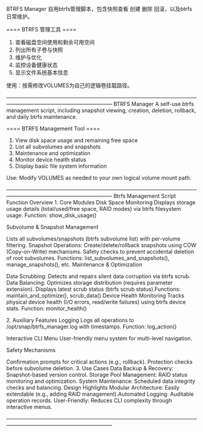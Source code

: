 BTRFS Manager
自用btrfs管理脚本，包含快照查看 创建 删除 回滚，以及btrfs日常维护。

==== BTRFS 管理工具 ====
1) 查看磁盘空间使用和剩余可用空间
2) 列出所有子卷与快照
3) 维护与优化
4) 监控设备健康状态
5) 显示文件系统基本信息

使用：按需修改VOLUMES为自己的逻辑卷挂载路径。

————————————————————————————————————————————————————————
BTRFS Manager
A self-use btrfs management script, including snapshot viewing, creation, deletion, rollback, and daily btrfs maintenance.

==== BTRFS Management Tool ====
1) View disk space usage and remaining free space
2) List all subvolumes and snapshots
3) Maintenance and optimization
4) Monitor device health status
5) Display basic file system information

Use: Modify VOLUMES as needed to your own logical volume mount path.


————————————————————————————————————————————————————————
Btrfs Management Script Function Overview
​1. Core Modules
​Disk Space Monitoring
Displays storage usage details (total/used/free space, RAID modes) via btrfs filesystem usage.
​Function: show_disk_usage()

​Subvolume & Snapshot Management

Lists all subvolumes/snapshots (btrfs subvolume list) with per-volume filtering.
​Snapshot Operations: Create/delete/rollback snapshots using COW (Copy-on-Write) mechanisms.
Safety checks to prevent accidental deletion of root subvolumes.
​Functions: list_subvolumes_and_snapshots(), manage_snapshots(), etc.
​Maintenance & Optimization

​Data Scrubbing: Detects and repairs silent data corruption via btrfs scrub.
​Data Balancing: Optimizes storage distribution (requires parameter extension).
Displays latest scrub status (btrfs scrub status).
​Functions: maintain_and_optimize(), scrub_data()
​Device Health Monitoring
Tracks physical device health (I/O errors, read/write failures) using btrfs device stats.
​Function: monitor_health()

​2. Auxiliary Features
​Logging
Logs all operations to /opt/snap/btrfs_manager.log with timestamps.
​Function: log_action()

​Interactive CLI Menu
User-friendly menu system for multi-level navigation.

​Safety Mechanisms

Confirmation prompts for critical actions (e.g., rollback).
Protection checks before subvolume deletion.
​3. Use Cases
​Data Backup & Recovery: Snapshot-based version control.
​Storage Pool Management: RAID status monitoring and optimization.
​System Maintenance: Scheduled data integrity checks and balancing.
​Design Highlights
​Modular Architecture: Easily extendable (e.g., adding RAID management).
​Automated Logging: Auditable operation records.
​User-Friendly: Reduces CLI complexity through interactive menus.

————————————————————————————————————————————————————————

